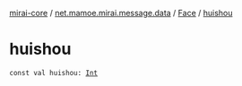 [mirai-core](../../index.md) / [net.mamoe.mirai.message.data](../index.md) / [Face](index.md) / [huishou](./huishou.md)

# huishou

`const val huishou: `[`Int`](https://kotlinlang.org/api/latest/jvm/stdlib/kotlin/-int/index.html)